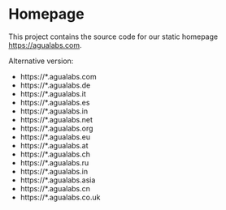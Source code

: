 # Homepage
This project contains the source code for our static homepage https://agualabs.com.

Alternative version:
- https://*.agualabs.com
- https://*.agualabs.de
- https://*.agualabs.it
- https://*.agualabs.es
- https://*.agualabs.in
- https://*.agualabs.net
- https://*.agualabs.org
- https://*.agualabs.eu
- https://*.agualabs.at
- https://*.agualabs.ch
- https://*.agualabs.ru
- https://*.agualabs.in
- https://*.agualabs.asia
- https://*.agualabs.cn
- https://*.agualabs.co.uk

